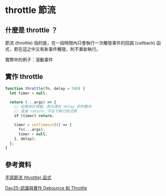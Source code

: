 # throttle 節流

## 什麼是 throttle ？

節流 (throttle) 指的是，在一段時間內只會執行一次觸發事件的回調 (callback) 函式，若在這之中又有新事件觸發，則不重新執行。

實際中的例子：滾動事件

## 實作 throttle

```js
function throttle(fn, delay = 500) {
  let timer = null;

  return (...args) => {
    // 如果有計時器，表示還在 delay 的秒數內
    // 直接 return，不往下執行程式碼
    if (timer) return;

    timer = setTimeout(() => {
      fn(...args);
      timer = null;
    }, delay);
  };
}
```
## 參考資料

[手寫節流 (throttle) 函式](https://www.explainthis.io/zh-hant/interview-guides/javascript-whiteboard/throttle)

[Day25-認識與實作 Debounce 和 Throttle](https://ithelp.ithome.com.tw/articles/10297948)